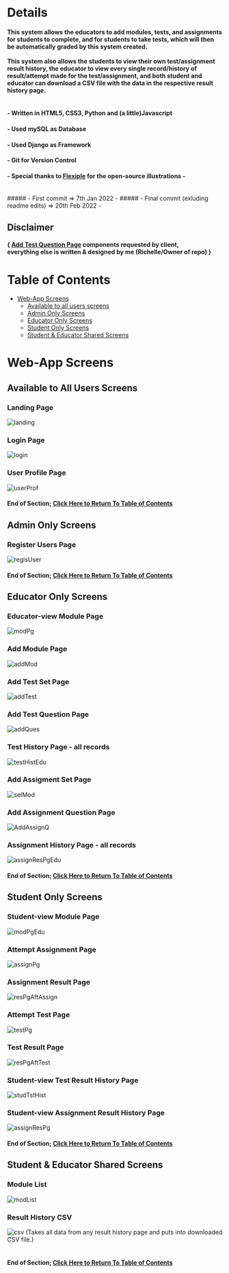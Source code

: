 # Details
#### This system allows the educators to add modules, tests, and assignments for students to complete, and for students to take tests, which will then be automatically graded by this system created. <br/><br/> This system also allows the students to view their own test/assignment result history, the educator to view every single record/history of result/attempt made for the test/assignment,  and both student and educator can download a CSV file with the data in the respective result history page. <br/><br/>
#### - Written in HTML5, CSS3, Python and (a little)Javascript <br/>
#### - Used mySQL as Database <br/>
#### - Used Django as Framework <br/>
#### - Git for Version Control <br/>
#### - Special thanks to [Flexiple](https://flexiple.com/illustrations/) for the open-source illustrations -<br/>
<br/>
##### - First commit => 7th Jan 2022 -
##### - Final commit (exluding readme edits) => 20th Feb 2022 -

## Disclaimer

#### { [Add Test Question Page](#add-test-question-page) components requested by client, <br/> everything else is written & designed by me (Richelle/Owner of repo) }

# Table of Contents

- [Web-App Screens](#web-app-screens)
    - [Available to all users screens](#available-to-all-users-screens)
    - [Admin Only Screens](#admin-only-screens) 
    - [Educator Only Screens](#educator-only-screens)
    - [Student Only Screens](#student-only-screens)
    - [Student & Educator Shared Screens](#student--educator-shared-screens)

# Web-App Screens

## Available to All Users Screens
### Landing Page
![landing](/static/images/screens/landing.png)<br/>
### Login Page
![login](/static/images/screens/login.png)<br/>
### User Profile Page
![userProf](/static/images/screens/userProf.png)<br/>

#### End of Section; [Click Here to Return To Table of Contents](#Table-of-Contents)


## Admin Only Screens
### Register Users Page
![regisUser](/static/images/screens/regisUser.png)

#### End of Section; [Click Here to Return To Table of Contents](#Table-of-Contents)


## Educator Only Screens
### Educator-view Module Page
![modPg](/static/images/screens/modPg.png)
### Add Module Page
![addMod](/static/images/screens/addMod.png)
### Add Test Set Page
![addTest](/static/images/screens/addTest.png)
### Add Test Question Page
![addQues](/static/images/screens/addQues.png)
### Test History Page - all records
![testHistEdu](/static/images/screens/testHistEdu.png)
### Add Assigment Set Page
![selMod](/static/images/screens/selMod.png)
### Add Assignment Question Page
![AddAssignQ](/static/images/screens/addAssignQ.png)
### Assignment History Page - all records
![assignResPgEdu](/static/images/screens/assignResPgEdu.png)

#### End of Section; [Click Here to Return To Table of Contents](#Table-of-Contents)


## Student Only Screens
### Student-view Module Page
![modPgEdu](/static/images/screens/modPgEdu.png)
### Attempt Assignment Page 
![assignPg](/static/images/screens/assignPg.png)
### Assignment Result Page
![resPgAftAssign](/static/images/screens/resPgAftAssign.png)
### Attempt Test Page 
![testPg](/static/images/screens/testPg.png)
### Test Result Page
![resPgAftTest](/static/images/screens/resPgAftTest.png)
### Student-view Test Result History Page
![studTstHist](/static/images/screens/studTstHist.png)
### Student-view Assignment Result History Page
![assignResPg](/static/images/screens/assignResPg.png)

#### End of Section; [Click Here to Return To Table of Contents](#Table-of-Contents)


## Student & Educator Shared Screens
### Module List
![modList](/static/images/screens/modList.png)
### Result History CSV 
![csv](/static/images/screens/csv.png)
(Takes all data from any result history page and puts into downloaded CSV file.) <br/><br/>

#### End of Section; [Click Here to Return To Table of Contents](#Table-of-Contents)
